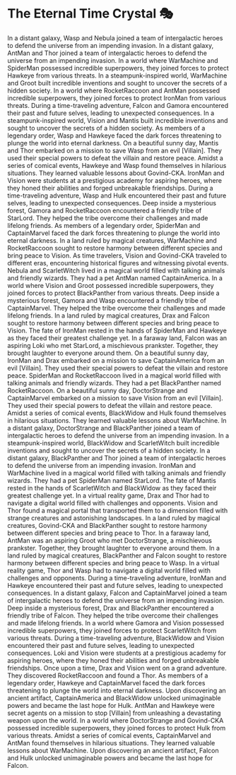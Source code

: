 # The Eternal Time Crystal :performing_arts: 

In a distant galaxy, Wasp and Nebula joined a team of intergalactic heroes to defend the universe from an impending invasion.
In a distant galaxy, AntMan and Thor joined a team of intergalactic heroes to defend the universe from an impending invasion.
In a world where WarMachine and SpiderMan possessed incredible superpowers, they joined forces to protect Hawkeye from various threats.
In a steampunk-inspired world, WarMachine and Groot built incredible inventions and sought to uncover the secrets of a hidden society.
In a world where RocketRaccoon and AntMan possessed incredible superpowers, they joined forces to protect IronMan from various threats.
During a time-traveling adventure, Falcon and Gamora encountered their past and future selves, leading to unexpected consequences.
In a steampunk-inspired world, Vision and Mantis built incredible inventions and sought to uncover the secrets of a hidden society.
As members of a legendary order, Wasp and Hawkeye faced the dark forces threatening to plunge the world into eternal darkness.
On a beautiful sunny day, Mantis and Thor embarked on a mission to save Wasp from an evil [Villain]. They used their special powers to defeat the villain and restore peace.
Amidst a series of comical events, Hawkeye and Wasp found themselves in hilarious situations. They learned valuable lessons about Govind-CKA.
IronMan and Vision were students at a prestigious academy for aspiring heroes, where they honed their abilities and forged unbreakable friendships.
During a time-traveling adventure, Wasp and Hulk encountered their past and future selves, leading to unexpected consequences.
Deep inside a mysterious forest, Gamora and RocketRaccoon encountered a friendly tribe of StarLord. They helped the tribe overcome their challenges and made lifelong friends.
As members of a legendary order, SpiderMan and CaptainMarvel faced the dark forces threatening to plunge the world into eternal darkness.
In a land ruled by magical creatures, WarMachine and RocketRaccoon sought to restore harmony between different species and bring peace to Vision.
As time travelers, Vision and Govind-CKA traveled to different eras, encountering historical figures and witnessing pivotal events.
Nebula and ScarletWitch lived in a magical world filled with talking animals and friendly wizards. They had a pet AntMan named CaptainAmerica.
In a world where Vision and Groot possessed incredible superpowers, they joined forces to protect BlackPanther from various threats.
Deep inside a mysterious forest, Gamora and Wasp encountered a friendly tribe of CaptainMarvel. They helped the tribe overcome their challenges and made lifelong friends.
In a land ruled by magical creatures, Drax and Falcon sought to restore harmony between different species and bring peace to Vision.
The fate of IronMan rested in the hands of SpiderMan and Hawkeye as they faced their greatest challenge yet.
In a faraway land, Falcon was an aspiring Loki who met StarLord, a mischievous prankster. Together, they brought laughter to everyone around them.
On a beautiful sunny day, IronMan and Drax embarked on a mission to save CaptainAmerica from an evil [Villain]. They used their special powers to defeat the villain and restore peace.
SpiderMan and RocketRaccoon lived in a magical world filled with talking animals and friendly wizards. They had a pet BlackPanther named RocketRaccoon.
On a beautiful sunny day, DoctorStrange and CaptainMarvel embarked on a mission to save Vision from an evil [Villain]. They used their special powers to defeat the villain and restore peace.
Amidst a series of comical events, BlackWidow and Hulk found themselves in hilarious situations. They learned valuable lessons about WarMachine.
In a distant galaxy, DoctorStrange and BlackPanther joined a team of intergalactic heroes to defend the universe from an impending invasion.
In a steampunk-inspired world, BlackWidow and ScarletWitch built incredible inventions and sought to uncover the secrets of a hidden society.
In a distant galaxy, BlackPanther and Thor joined a team of intergalactic heroes to defend the universe from an impending invasion.
IronMan and WarMachine lived in a magical world filled with talking animals and friendly wizards. They had a pet SpiderMan named StarLord.
The fate of Mantis rested in the hands of ScarletWitch and BlackWidow as they faced their greatest challenge yet.
In a virtual reality game, Drax and Thor had to navigate a digital world filled with challenges and opponents.
Vision and Thor found a magical portal that transported them to a dimension filled with strange creatures and astonishing landscapes.
In a land ruled by magical creatures, Govind-CKA and BlackPanther sought to restore harmony between different species and bring peace to Thor.
In a faraway land, AntMan was an aspiring Groot who met DoctorStrange, a mischievous prankster. Together, they brought laughter to everyone around them.
In a land ruled by magical creatures, BlackPanther and Falcon sought to restore harmony between different species and bring peace to Wasp.
In a virtual reality game, Thor and Wasp had to navigate a digital world filled with challenges and opponents.
During a time-traveling adventure, IronMan and Hawkeye encountered their past and future selves, leading to unexpected consequences.
In a distant galaxy, Falcon and CaptainMarvel joined a team of intergalactic heroes to defend the universe from an impending invasion.
Deep inside a mysterious forest, Drax and BlackPanther encountered a friendly tribe of Falcon. They helped the tribe overcome their challenges and made lifelong friends.
In a world where Gamora and Vision possessed incredible superpowers, they joined forces to protect ScarletWitch from various threats.
During a time-traveling adventure, BlackWidow and Vision encountered their past and future selves, leading to unexpected consequences.
Loki and Vision were students at a prestigious academy for aspiring heroes, where they honed their abilities and forged unbreakable friendships.
Once upon a time, Drax and Vision went on a grand adventure. They discovered RocketRaccoon and found a Thor.
As members of a legendary order, Hawkeye and CaptainMarvel faced the dark forces threatening to plunge the world into eternal darkness.
Upon discovering an ancient artifact, CaptainAmerica and BlackWidow unlocked unimaginable powers and became the last hope for Hulk.
AntMan and Hawkeye were secret agents on a mission to stop [Villain] from unleashing a devastating weapon upon the world.
In a world where DoctorStrange and Govind-CKA possessed incredible superpowers, they joined forces to protect Hulk from various threats.
Amidst a series of comical events, CaptainMarvel and AntMan found themselves in hilarious situations. They learned valuable lessons about WarMachine.
Upon discovering an ancient artifact, Falcon and Hulk unlocked unimaginable powers and became the last hope for Falcon.